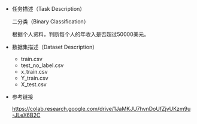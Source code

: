 - 任务描述（Task Description）

	二分类（Binary Classification）

	根据个人资料，判断每个人的年收入是否超过50000美元。

- 数据集描述（Dataset Description）

	- train.csv
	- test_no_label.csv
	- x_train.csv
	- Y_train.csv
	- X_test.csv

- 参考链接

	https://colab.research.google.com/drive/1JaMKJU7hvnDoUfZjvUKzm9u-JLeX6B2C